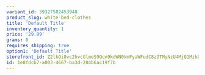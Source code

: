 ```yaml
---
variant_id: 39327582453948
product_slug: white-bed-clothes
title: 'Default Title'
inventory_quantity: 1
price: '29.99'
grams: 0
requires_shipping: true
option1: 'Default Title'
storefront_id: Z2lkOi8vc2hvcGlmeS9Qcm9kdWN0VmFyaWFudC8zOTMyNzU4MjQ1Mzk0OA==
id: 1e8fdcb7-a003-4667-ba3d-284b6ac19f7b
---
```


